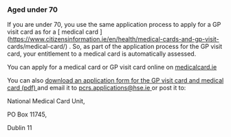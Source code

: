 ###  Aged under 70

If you are under 70, you use the same application process to apply for a GP
visit card as for a [ medical card
](https://www.citizensinformation.ie/en/health/medical-cards-and-gp-visit-
cards/medical-card/) . So, as part of the application process for the GP visit
card, your entitlement to a medical card is automatically assessed.

You can apply for a medical card or GP visit card online on [ medicalcard.ie
](https://www.mymedicalcard.ie/)

You can also [ download an application form for the GP visit card and medical
card (pdf)
](https://assets.hse.ie/media/documents/Medical_Card_and_GP_Visit_Card_Application_Form.pdf)
and email it to [ pcrs.applications@hse.ie ](mailto:PCRS.Applications@hse.ie)
or post it to:

National Medical Card Unit,

PO Box 11745,

Dublin 11
